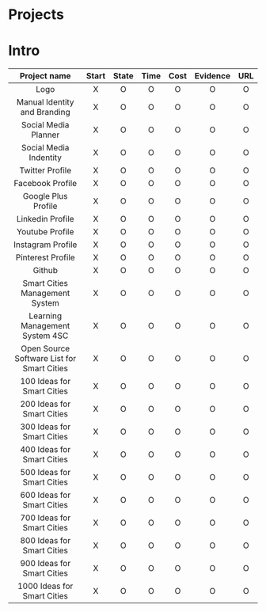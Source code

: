 # Projects

Intro
=====

| Project name | Start | State | Time | Cost | Evidence | URL |
| :---------------: | :------: | :-----: | :-----: | :----: | :-----: | :-----: |
| Logo | X | O | O | O | O | O |
| Manual Identity and Branding | X | O | O | O | O | O |
| Social Media Planner | X | O | O | O | O | O |
| Social Media Indentity | X | O | O | O | O | O |
| Twitter Profile | X | O | O | O | O | O |
| Facebook Profile | X | O | O | O | O | O |
| Google Plus Profile | X | O | O | O | O | O |
| Linkedin Profile | X | O | O | O | O | O |
| Youtube Profile | X | O | O | O | O | O |
| Instagram Profile | X | O | O | O | O | O |
| Pinterest Profile | X | O | O | O | O | O |
| Github | X | O | O | O | O | O |
| Smart Cities Management System | X | O | O | O | O | O |
| Learning Management System 4SC | X | O | O | O | O | O |
| Open Source Software List for Smart Cities  | X | O | O | O | O | O |
| 100 Ideas for Smart Cities  | X | O | O | O | O | O |
| 200 Ideas for Smart Cities  | X | O | O | O | O | O |
| 300 Ideas for Smart Cities  | X | O | O | O | O | O |
| 400 Ideas for Smart Cities  | X | O | O | O | O | O |
| 500 Ideas for Smart Cities  | X | O | O | O | O | O |
| 600 Ideas for Smart Cities  | X | O | O | O | O | O |
| 700 Ideas for Smart Cities  | X | O | O | O | O | O |
| 800 Ideas for Smart Cities  | X | O | O | O | O | O |
| 900 Ideas for Smart Cities  | X | O | O | O | O | O |
| 1000 Ideas for Smart Cities  | X | O | O | O | O | O |
